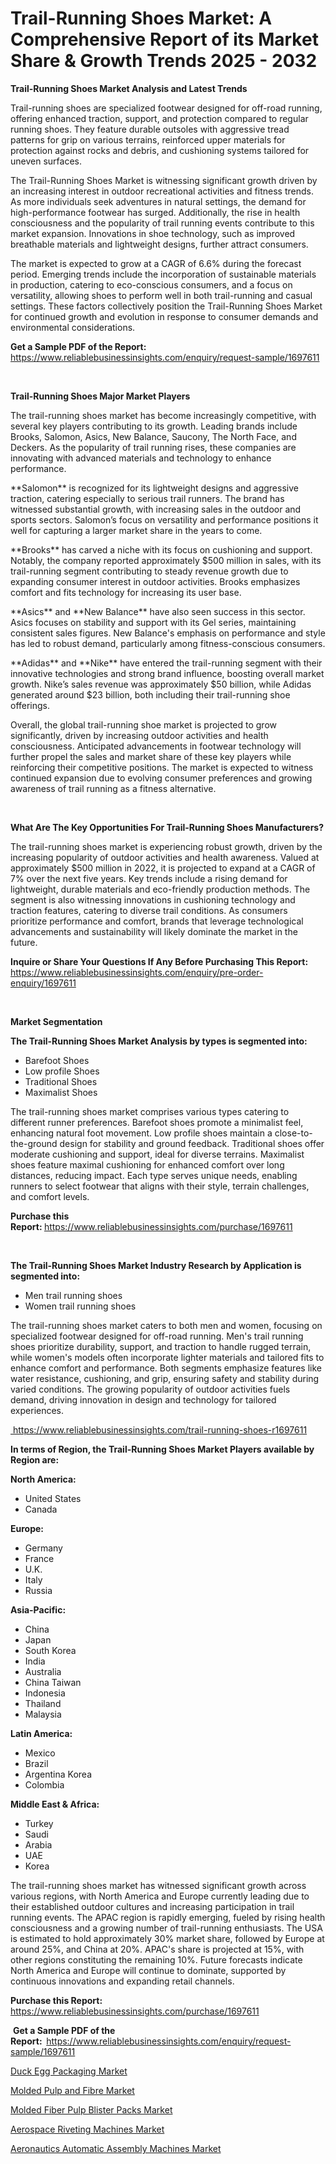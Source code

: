 <p><h1>Trail-Running Shoes Market: A Comprehensive Report of its Market Share & Growth Trends 2025 - 2032</h1></p><p><strong>Trail-Running Shoes Market Analysis and Latest Trends</strong></p>
<p><p>Trail-running shoes are specialized footwear designed for off-road running, offering enhanced traction, support, and protection compared to regular running shoes. They feature durable outsoles with aggressive tread patterns for grip on various terrains, reinforced upper materials for protection against rocks and debris, and cushioning systems tailored for uneven surfaces.</p><p>The Trail-Running Shoes Market is witnessing significant growth driven by an increasing interest in outdoor recreational activities and fitness trends. As more individuals seek adventures in natural settings, the demand for high-performance footwear has surged. Additionally, the rise in health consciousness and the popularity of trail running events contribute to this market expansion. Innovations in shoe technology, such as improved breathable materials and lightweight designs, further attract consumers.</p><p>The market is expected to grow at a CAGR of 6.6% during the forecast period. Emerging trends include the incorporation of sustainable materials in production, catering to eco-conscious consumers, and a focus on versatility, allowing shoes to perform well in both trail-running and casual settings. These factors collectively position the Trail-Running Shoes Market for continued growth and evolution in response to consumer demands and environmental considerations.</p></p>
<p><strong>Get a Sample PDF of the Report:&nbsp;</strong> <a href="https://www.reliablebusinessinsights.com/enquiry/request-sample/1697611?utm_campaign=113&utm_medium=2&utm_source=Github&utm_content=ia&utm_term=24032025&utm_id=trail-running-shoes">https://www.reliablebusinessinsights.com/enquiry/request-sample/1697611</a></p>
<p>&nbsp;</p>
<p><strong>Trail-Running Shoes Major Market Players</strong></p>
<p><p>The trail-running shoes market has become increasingly competitive, with several key players contributing to its growth. Leading brands include Brooks, Salomon, Asics, New Balance, Saucony, The North Face, and Deckers. As the popularity of trail running rises, these companies are innovating with advanced materials and technology to enhance performance.</p><p>**Salomon** is recognized for its lightweight designs and aggressive traction, catering especially to serious trail runners. The brand has witnessed substantial growth, with increasing sales in the outdoor and sports sectors. Salomon’s focus on versatility and performance positions it well for capturing a larger market share in the years to come.</p><p>**Brooks** has carved a niche with its focus on cushioning and support. Notably, the company reported approximately $500 million in sales, with its trail-running segment contributing to steady revenue growth due to expanding consumer interest in outdoor activities. Brooks emphasizes comfort and fits technology for increasing its user base.</p><p>**Asics** and **New Balance** have also seen success in this sector. Asics focuses on stability and support with its Gel series, maintaining consistent sales figures. New Balance's emphasis on performance and style has led to robust demand, particularly among fitness-conscious consumers.</p><p>**Adidas** and **Nike** have entered the trail-running segment with their innovative technologies and strong brand influence, boosting overall market growth. Nike’s sales revenue was approximately $50 billion, while Adidas generated around $23 billion, both including their trail-running shoe offerings.</p><p>Overall, the global trail-running shoe market is projected to grow significantly, driven by increasing outdoor activities and health consciousness. Anticipated advancements in footwear technology will further propel the sales and market share of these key players while reinforcing their competitive positions. The market is expected to witness continued expansion due to evolving consumer preferences and growing awareness of trail running as a fitness alternative.</p></p>
<p>&nbsp;</p>
<p><strong>What Are The Key Opportunities For Trail-Running Shoes Manufacturers?</strong></p>
<p><p>The trail-running shoes market is experiencing robust growth, driven by the increasing popularity of outdoor activities and health awareness. Valued at approximately $500 million in 2022, it is projected to expand at a CAGR of 7% over the next five years. Key trends include a rising demand for lightweight, durable materials and eco-friendly production methods. The segment is also witnessing innovations in cushioning technology and traction features, catering to diverse trail conditions. As consumers prioritize performance and comfort, brands that leverage technological advancements and sustainability will likely dominate the market in the future.</p></p>
<p><strong>Inquire or Share Your Questions If Any Before Purchasing This Report:</strong> <a href="https://www.reliablebusinessinsights.com/enquiry/pre-order-enquiry/1697611?utm_campaign=113&utm_medium=2&utm_source=Github&utm_content=ia&utm_term=24032025&utm_id=trail-running-shoes">https://www.reliablebusinessinsights.com/enquiry/pre-order-enquiry/1697611</a></p>
<p>&nbsp;</p>
<p><strong>Market Segmentation</strong></p>
<p><strong>The Trail-Running Shoes Market Analysis by types is segmented into:</strong></p>
<p><ul><li>Barefoot Shoes</li><li>Low profile Shoes</li><li>Traditional Shoes</li><li>Maximalist Shoes</li></ul></p>
<p><p>The trail-running shoes market comprises various types catering to different runner preferences. Barefoot shoes promote a minimalist feel, enhancing natural foot movement. Low profile shoes maintain a close-to-the-ground design for stability and ground feedback. Traditional shoes offer moderate cushioning and support, ideal for diverse terrains. Maximalist shoes feature maximal cushioning for enhanced comfort over long distances, reducing impact. Each type serves unique needs, enabling runners to select footwear that aligns with their style, terrain challenges, and comfort levels.</p></p>
<p><strong>Purchase this Report:&nbsp;</strong><a href="https://www.reliablebusinessinsights.com/purchase/1697611?utm_campaign=113&utm_medium=2&utm_source=Github&utm_content=ia&utm_term=24032025&utm_id=trail-running-shoes">https://www.reliablebusinessinsights.com/purchase/1697611</a></p>
<p>&nbsp;</p>
<p><strong>The Trail-Running Shoes Market Industry Research by Application is segmented into:</strong></p>
<p><ul><li>Men trail running shoes</li><li>Women trail running shoes</li></ul></p>
<p><p>The trail-running shoes market caters to both men and women, focusing on specialized footwear designed for off-road running. Men's trail running shoes prioritize durability, support, and traction to handle rugged terrain, while women's models often incorporate lighter materials and tailored fits to enhance comfort and performance. Both segments emphasize features like water resistance, cushioning, and grip, ensuring safety and stability during varied conditions. The growing popularity of outdoor activities fuels demand, driving innovation in design and technology for tailored experiences.</p></p>
<p><a href="https://www.reliablebusinessinsights.com/trail-running-shoes-r1697611?utm_campaign=113&utm_medium=2&utm_source=Github&utm_content=ia&utm_term=24032025&utm_id=trail-running-shoes">&nbsp;https://www.reliablebusinessinsights.com/trail-running-shoes-r1697611</a></p>
<p><strong>In terms of Region, the Trail-Running Shoes Market Players available by Region are:</strong></p>
<p>
    <p> <strong> North America: </strong>
        <ul>
            <li>United States</li>
            <li>Canada</li>
        </ul>
        </p> 
    <p> <strong> Europe: </strong>
        <ul>
            <li>Germany</li>
            <li>France</li>
            <li>U.K.</li>
            <li>Italy</li>
            <li>Russia</li>
        </ul>
        </p> 
    <p> <strong> Asia-Pacific: </strong>
        <ul>
            <li>China</li>
            <li>Japan</li>
            <li>South Korea</li>
            <li>India</li>
            <li>Australia</li>
            <li>China Taiwan</li>
            <li>Indonesia</li>
            <li>Thailand</li>
            <li>Malaysia</li>
        </ul>
        </p> 
    <p> <strong> Latin America: </strong>
        <ul>
            <li>Mexico</li>
            <li>Brazil</li>
            <li>Argentina Korea</li>
            <li>Colombia</li>
        </ul>
        </p> 
    <p> <strong> Middle East & Africa: </strong>
        <ul>
            <li>Turkey</li>
            <li>Saudi</li>
            <li>Arabia</li>
            <li>UAE</li>
            <li>Korea</li>
        </ul>
    </p>
    </p>
<p><p>The trail-running shoes market has witnessed significant growth across various regions, with North America and Europe currently leading due to their established outdoor cultures and increasing participation in trail running events. The APAC region is rapidly emerging, fueled by rising health consciousness and a growing number of trail-running enthusiasts. The USA is estimated to hold approximately 30% market share, followed by Europe at around 25%, and China at 20%. APAC's share is projected at 15%, with other regions constituting the remaining 10%. Future forecasts indicate North America and Europe will continue to dominate, supported by continuous innovations and expanding retail channels.</p></p>
<p><strong>Purchase this Report: </strong><a href="https://www.reliablebusinessinsights.com/purchase/1697611?utm_campaign=113&utm_medium=2&utm_source=Github&utm_content=ia&utm_term=24032025&utm_id=trail-running-shoes">https://www.reliablebusinessinsights.com/purchase/1697611</a></p>
<p>&nbsp;<strong>Get a Sample PDF of the Report:&nbsp;&nbsp;</strong><a href="https://www.reliablebusinessinsights.com/enquiry/request-sample/1697611?utm_campaign=113&utm_medium=2&utm_source=Github&utm_content=ia&utm_term=24032025&utm_id=trail-running-shoes">https://www.reliablebusinessinsights.com/enquiry/request-sample/1697611</a></p>
<p><strong></strong></p>
<p><p><a href="https://github.com/sukeldrage0g/Market-Research-Report-List-1/blob/main/duck-egg-packaging-market.md?utm_campaign=113&utm_medium=2&utm_source=Github&utm_content=ia&utm_term=24032025&utm_id=trail-running-shoes">Duck Egg Packaging Market</a></p><p><a href="https://github.com/elceryaneik/Market-Research-Report-List-1/blob/main/molded-pulp-and-fibre-market.md?utm_campaign=113&utm_medium=2&utm_source=Github&utm_content=ia&utm_term=24032025&utm_id=trail-running-shoes">Molded Pulp and Fibre Market</a></p><p><a href="https://github.com/luhleickov/Market-Research-Report-List-1/blob/main/molded-fiber-pulp-blister-packs-market.md?utm_campaign=113&utm_medium=2&utm_source=Github&utm_content=ia&utm_term=24032025&utm_id=trail-running-shoes">Molded Fiber Pulp Blister Packs Market</a></p><p><a href="https://github.com/jullselai/Market-Research-Report-List-1/blob/main/aerospace-riveting-machines-market.md?utm_campaign=113&utm_medium=2&utm_source=Github&utm_content=ia&utm_term=24032025&utm_id=trail-running-shoes">Aerospace Riveting Machines Market</a></p><p><a href="https://github.com/dusektwinec3/Market-Research-Report-List-1/blob/main/aeronautics-automatic-assembly-machines-market.md?utm_campaign=113&utm_medium=2&utm_source=Github&utm_content=ia&utm_term=24032025&utm_id=trail-running-shoes">Aeronautics Automatic Assembly Machines Market</a></p></p>